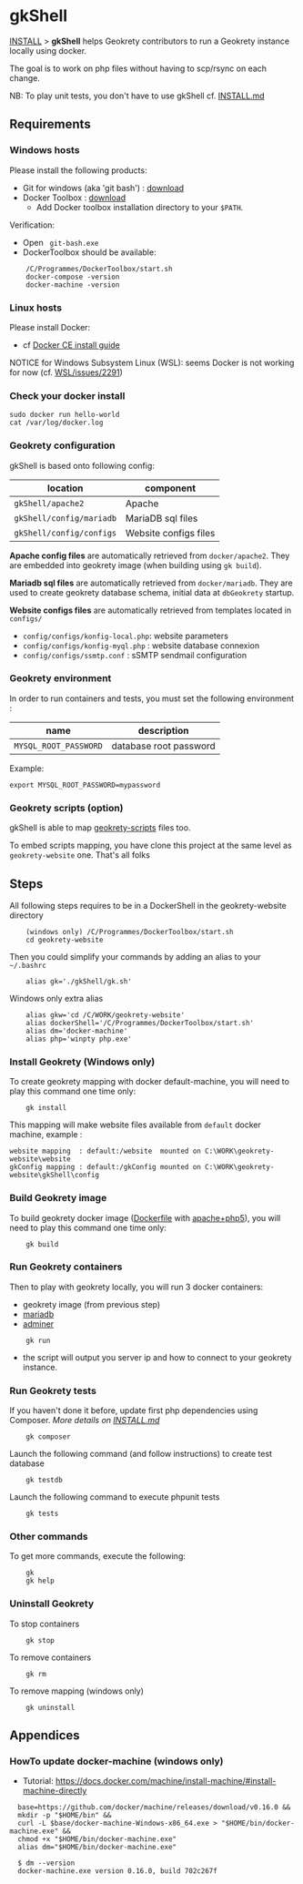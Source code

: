 

# gkShell

 [INSTALL](../INSTALL.md) > **gkShell** helps
  Geokrety contributors to run a Geokrety instance locally using docker.

  The goal is to work on php files without having to scp/rsync on each change.

  NB: To play unit tests, you don't have to use gkShell cf. [INSTALL.md](../INSTALL.md)


## Requirements

### Windows hosts

Please install the following products:

* Git for windows (aka 'git bash') : [download](https://gitforwindows.org/)
* Docker Toolbox : [download](https://docs.docker.com/toolbox/toolbox_install_windows/)
   * Add Docker toolbox installation directory to your `$PATH`.

Verification:
* Open ` git-bash.exe`
* DockerToolbox should be available:

````
    /C/Programmes/DockerToolbox/start.sh
    docker-compose -version
    docker-machine -version
````

### Linux hosts

Please install Docker:

 - cf [Docker CE install guide](https://docs.docker.com/install/linux/docker-ce/ubuntu/#install-using-the-repository)

NOTICE for Windows Subsystem Linux (WSL): seems Docker is not working for now
   (cf. [WSL/issues/2291](https://github.com/Microsoft/WSL/issues/2291))


### Check your docker install

````
sudo docker run hello-world
cat /var/log/docker.log
````

### Geokrety configuration

gkShell is based onto following config:

|                  location | component             |
|---------------------------|-----------------------|
| `gkShell/apache2`         | Apache                |
| `gkShell/config/mariadb`  | MariaDB sql files     |
| `gkShell/config/configs`  | Website configs files |


**Apache config files** are automatically retrieved from `docker/apache2`. 
  They are embedded into geokrety image (when building using `gk build`).

**Mariadb sql files** are automatically retrieved from `docker/mariadb`.
  They are used to create geokrety database schema, initial data at `dbGeokrety` startup.

**Website configs files** are automatically retrieved from templates located in `configs/`

- `config/configs/konfig-local.php`: website parameters
- `config/configs/konfig-myql.php` : website database connexion
- `config/configs/ssmtp.conf`      : sSMTP sendmail configuration

### Geokrety environment

In order to run containers and tests, you must set the following environment :

|                  name | description            |
|-----------------------|------------------------|
| `MYSQL_ROOT_PASSWORD` | database root password |

Example:

    export MYSQL_ROOT_PASSWORD=mypassword 

### Geokrety scripts (option)

gkShell is able to map [geokrety-scripts](https://github.com/geokrety/geokrety-scripts) files too.

To embed scripts mapping, you have clone this project at the same level as `geokrety-website` one.
That's all folks


## Steps

All following steps requires to be in a DockerShell in the geokrety-website directory
````
    (windows only) /C/Programmes/DockerToolbox/start.sh
    cd geokrety-website
````

Then you could simplify your commands by adding an alias to your `~/.bashrc`

````
    alias gk='./gkShell/gk.sh'
````

Windows only extra alias
````
    alias gkw='cd /C/WORK/geokrety-website'
    alias dockerShell='/C/Programmes/DockerToolbox/start.sh'
    alias dm='docker-machine'
    alias php='winpty php.exe'
````

### Install Geokrety (Windows only)

To create geokrety mapping with docker default-machine,
you will need to play this command one time only:
````
    gk install
````

This mapping will make website files available from `default` docker machine, example :

````
website mapping  : default:/website  mounted on C:\WORK\geokrety-website\website
gkConfig mapping : default:/gkConfig mounted on C:\WORK\geokrety-website\gkShell\config
````


### Build Geokrety image

To build geokrety docker image ([Dockerfile](Dockerfile) with [apache+php5](https://hub.docker.com/_/php/)),
you will need to play this command one time only:
````
    gk build
````

### Run Geokrety containers

Then to play with geokrety locally, you will run 3 docker containers:
* geokrety image (from previous step)
* [mariadb](https://hub.docker.com/_/mariadb/)
* [adminer](https://hub.docker.com/_/adminer/)

````
    gk run
````

* the script will output you server ip and how to connect to your geokrety instance.

### Run Geokrety tests

If you haven't done it before, update first php dependencies using Composer. *More details on [INSTALL.md](../INSTALL.md)*

````
    gk composer
````

Launch the following command (and follow instructions) to create test database
````
    gk testdb
````

Launch the following command to execute phpunit tests
````
    gk tests
````

### Other commands

To get more commands, execute the following:
````
    gk
    gk help
````


### Uninstall Geokrety

To stop containers
````
    gk stop
````

To remove containers
````
    gk rm
````

To remove mapping (windows only)
````
    gk uninstall
````

## Appendices

### HowTo update docker-machine (windows only)

  - Tutorial: https://docs.docker.com/machine/install-machine/#install-machine-directly

````
  base=https://github.com/docker/machine/releases/download/v0.16.0 &&
  mkdir -p "$HOME/bin" &&
  curl -L $base/docker-machine-Windows-x86_64.exe > "$HOME/bin/docker-machine.exe" &&
  chmod +x "$HOME/bin/docker-machine.exe"
  alias dm="$HOME/bin/docker-machine.exe"

  $ dm --version
  docker-machine.exe version 0.16.0, build 702c267f
````
